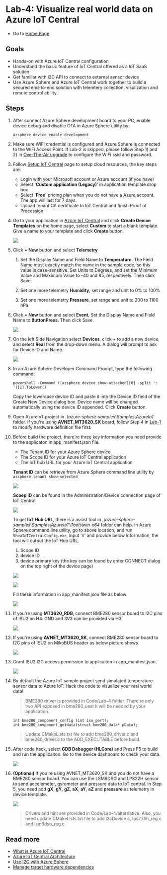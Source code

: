 # Lab-4: Visualize real world data on Azure IoT Central

- Go to [Home Page](README.md)

## Goals

- Hands-on with Azure IoT Central configuration
- Understand the basic feature of IoT Central offered as a IoT SaaS solution
- Get familiar with I2C API to connect to external sensor device
- Use Azure Sphere and Azure IoT Central work together to build a secured end-to-end solution with telemtery collection, visulization and remote control ability.

## Steps

1. After connect Azure Sphere development board to your PC, enable device debug and disable OTA in Azure Sphere utility by:
   
   `azsphere device enable-development`

2. Make sure WiFi credential is configured and Azure Sphere is connected to the WiFi Access Point. If Lab-2 is skipped, please follow Step 1) and 2) in [Ove-The-Air upgrade](Lab-2.md) to configure the WiFi ssid and password.
   
3. Follow [Setup IoT Central](https://docs.microsoft.com/en-us/azure-sphere/app-development/setup-iot-central) page to setup cloud resources, the key steps are:
    
    - Login with your Microsoft account or Azure account (if you have)
    - Select '**Custom application (Legacy)**' in application template drop box
    - Select '**Free**' pricing plan when you do not have a Azure account. The app will last for 7 days.
    - Upload tenant CA certificate to IoT Central and finish Proof of Procession

4. Go to your application in [Azure IoT Central](https://apps.azureiotcentral.com/) and click **Create Device Templates** on the home page, select **Custom** to start a blank template. Give a name to your template and click **Create** button. 

    ![](images/AzureSphereTemplate.png)
   
5. Click **+ New** button and select **Telemetry**
   
   1. Set the Display Name and Field Name to **Temperature**. The Field Name must exactly match the name in the sample code, so this value is case-sensitive. Set Units to Degrees, and set the Minimum Value and Maximum Value to -40 and 85, respectively. Then click Save.

   2. Set one more telemetry **Humidity**, set range and unit to 0% to 100%
   3. Set one more telemetry **Pressure**, set range and unit to 300 to 1100 hPa

6. Click **+ New** button and select **Event**, Set the Display Name and Field Name to **ButtonPress**. Then click Save. 

    ![](images/Template.png)

7. On the left Side Navigation select **Devices**, click + to add a new device, and select **Real** from the drop-down menu. A dialog will prompt to ask for Device ID and Name.

    ![](images/RealDevice.png)

8. In an Azure Sphere Developer Command Prompt, type the following command:
   
   `powershell -Command ((azsphere device show-attached)[0] -split ': ')[1].ToLower()`

   Copy the lowercase device ID and paste it into the Device ID field of the Create New Device dialog box. Device name will be changed automatically using the device ID appended. Click **Create** button.

3. Open AzureIoT project in *.\azure-sphere-samples\Samples\AzureIoT* folder. If you're using **AVNET_MT3620_SK** board, follow Step 4 in [Lab-1](Lab-1.md) to modify hardware definition file first.
   
4. Before build the project, there're three key information you need provide to the applicaton in app_manifest.json file.  
   
   - The Tenant ID for your Azure Sphere device
   - The Scope ID for your Azure IoT Central application
   - The IoT hub URL for your Azure IoT Central application 

    **Tenant ID** can be retrieve from Azure Sphere command line utility by
    `azsphere tenant show-selected`

    ![](images/tenant.png)

    **Scoep ID** can be found in the Administration/Device connection page of IoT Central

    ![](images/centralsetting.png)

    To get **IoT Hub URL**, there is a assist tool in *.\azure-sphere-samples\Samples\AzureIoT\Tools\win-x64* folder can help. In Azure Sphere command line utility, go to above location, and run `ShowIoTCentralConfig.exe`, input 'n' and provide below information, the tool will output the IoT Hub URL.

    1. Scope ID
    2. device ID
    3. device primary key (the key can be found by enter CONNECT dialog on the top right of the device page)
    
    ![](images/devkey.png)

    ![](images/ShowIoTCentralConfig.png)

    Fill these information in app_manifest.json file as below:

    ![](images/central_manifest.png)

10. If you're using **MT3620_RDB**, connect BME280 sensor board to I2C pins of ISU2 on H4. GND and 3V3 can be provided via H3.

    ![](images/MT3620_DVB_I2C.png)

11. If you're using **AVNET_MT3620_SK**, connect BME280 sensor board to I2C pins of ISU2 on MikoBUS header as below picture shows. 

    ![](images/SK_BME280.png)


12. Grant ISU2 I2C access permission to applicaiton in app_manifest.json.
    
    ![](images/i2c.png)

13. By default the Azure IoT sample project send simulated temperature sensor data to Azure IoT. Hack the code to visualize your real world data! 

    > BME280 driver is provided in Code/Lab-4 folder. There're only two API exposed in bme280_uesr.h will be needed by your application. 
    
    ```
    int bme280_component_config (int isu_port);
    int bme280_component_getdata(struct bme280_data* pData);
    ```

    > Update CMakeLists.txt file to add bme280_driver.c and bme280_driver.c to the ADD_EXECUTABLE before build.

14. After code hack, select **GDB Debugger (HLCore)** and Press F5 to build and run the applicaiton. Go to the device dashboard to check your data.

    ![](images/datapreview.png)

15. **(Optional)** If you're using AVNET_MT3620_SK and you do not have a BME280 sensor board. You can use the LSM6DSO and LPS22H sensor to send accelemeter, gyrometer and pressure data to IoT central. In Step 5, you need add **gX**, **gY**, **gZ**, **aX**, **aY**, **aZ** and **pressure** as telemetry in device template. 

    ![](images/avnetsensor.png)
    
    > Drivers and hint are provided in Code/Lab-4/alternative. Also, you need update CMakeLists.txt file to add i2cDevice.c, lps22hh_reg.c and lsm6dso_reg.c

## Read more

- [What is Azure IoT Central](https://docs.microsoft.com/en-us/azure/iot-central/overview-iot-central)
- [Azure IoT Central Architecture](https://docs.microsoft.com/en-us/azure/iot-central/concepts-architecture)
- [Use I2C with Azure Sphere](https://docs.microsoft.com/en-us/azure-sphere/app-development/i2c)
- [Manage target hardware dependencies](https://docs.microsoft.com/en-us/azure-sphere/app-development/manage-hardware-dependencies)


